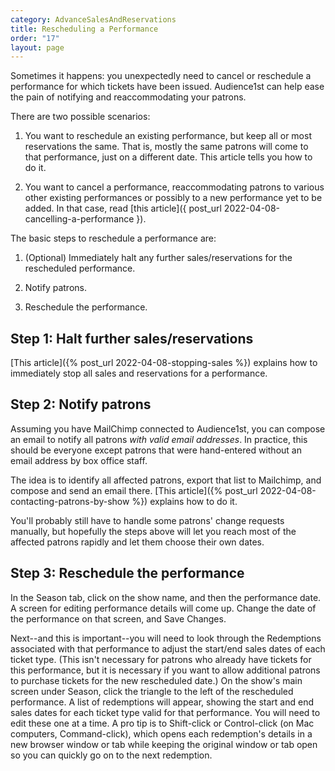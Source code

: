 ```yaml
---
category: AdvanceSalesAndReservations
title: Rescheduling a Performance
order: "17"
layout: page
---
```


Sometimes it happens: you unexpectedly need to cancel or reschedule a performance
for which tickets have been issued.  Audience1st can help ease the
pain of notifying and reaccommodating your patrons.

There are two possible scenarios:

1. You want to reschedule an existing performance, but keep all or
most reservations the same.  That is, mostly the same patrons will
come to that performance, just on a different date.
This article tells you how to do it.

2. You want to cancel a performance, reaccommodating patrons to
various other
existing performances or possibly to a new performance yet to be
added.  In that case, read [this article]({
post_url 2022-04-08-cancelling-a-performance }).

The basic steps to reschedule a performance are:

1. (Optional) Immediately halt any further sales/reservations for the
rescheduled performance.

2. Notify patrons.

3. Reschedule the performance.

## Step 1: Halt further sales/reservations

[This article]({% post_url 2022-04-08-stopping-sales %}) explains how
to immediately stop all sales and reservations for a performance. 

## Step 2: Notify patrons

Assuming you have MailChimp connected to Audience1st, you can
compose an email to notify all patrons _with valid email addresses_. 
In practice, this should be everyone except patrons that were
hand-entered without an email address by box office staff.

The idea is to identify all affected patrons, export that list to
Mailchimp, and compose and send an email there.
[This article]({% post_url 2022-04-08-contacting-patrons-by-show %})
explains how to do it.

You'll probably still have to handle some patrons' change requests
manually, but hopefully the steps above will let you reach most of the
affected patrons rapidly and let them choose their own dates.

## Step 3: Reschedule the performance

In the Season tab, click on the show name, and then the performance
date.
A screen for editing performance details will come up.
Change the date of the performance on that screen, and Save Changes.

Next--and this is important--you will need to look through the
Redemptions associated with that performance to adjust the start/end
sales dates of each ticket type.  (This isn't necessary for patrons
who already have tickets for this performance, but it is necessary if
you want to allow additional patrons to purchase tickets for the new
rescheduled date.)  On the show's main screen under
Season, click the triangle to the left of the rescheduled
performance.  A list of redemptions will appear, showing the start and
end sales dates for each ticket type valid for that performance.  You
will need to edit these one at a time.  A pro tip is to Shift-click or
Control-click (on Mac computers, Command-click), which opens each
redemption's details in a new browser window or tab while keeping the
original window or tab open so you can quickly go on to the next
redemption.
